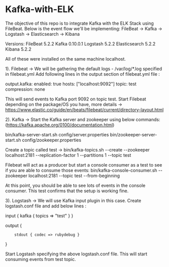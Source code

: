 # Kafka-with-ELK

The objective of this repo is to integrate Kafka with the ELK Stack using FileBeat.
Below is the event flow we'll be implementing: FileBeat -> Kafka -> Logstash -> Elasticsearch -> Kibana

Versions:
FileBeat 5.2.2
Kafka 0.10.0.1
Logstash 5.2.2
Elasticsearch 5.2.2
Kibana 5.2.2

All of these were installed on the same machine localhost. 

1). Filebeat -> We will be gathering the default logs - /var/log/*.log specified in filebeat.yml
Add following lines in the output section of filebeat.yml file :

output.kafka:
 enabled: true
 hosts: ["localhost:9092"]
 topic: test
compression: none

This will send events to Kafka port 9092 on topic test. 
Start Filebeat depending on the package/OS you have, more details -> https://www.elastic.co/guide/en/beats/filebeat/current/directory-layout.html

2). Kafka -> Start the Kafka server and zookeeper using below commands:(https://kafka.apache.org/0100/documentation.html)

bin/kafka-server-start.sh config/server.properties
bin/zookeeper-server-start.sh config/zookeeper.properties

Create a topic called test ->
bin/kafka-topics.sh --create --zookeeper localhost:2181 --replication-factor 1 --partitions 1 --topic test

Filebeat will act as a producer but start a console consumer as a test to see if you are able to consume those events: 
bin/kafka-console-consumer.sh --zookeeper localhost:2181 --topic test --from-beginning

At this point, you should be able to see lots of events in the console consumer. This test confirms that the setup is working fine. 

3). Logstash -> We will use Kafka input plugin in this case. 
Create logstash.conf file and add below lines :

input {
  kafka {
        topics => "test"
        }
}

output {

        stdout { codec => rubydebug }
}

Start Logstash specifying the above logstash.conf file. 
This will start consuming events from test topic.




